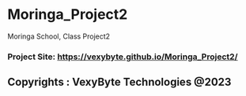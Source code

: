# Moringa_Project2
Moringa School, Class Project2
### Project Site: https://vexybyte.github.io/Moringa_Project2/
## Copyrights : VexyByte Technologies @2023